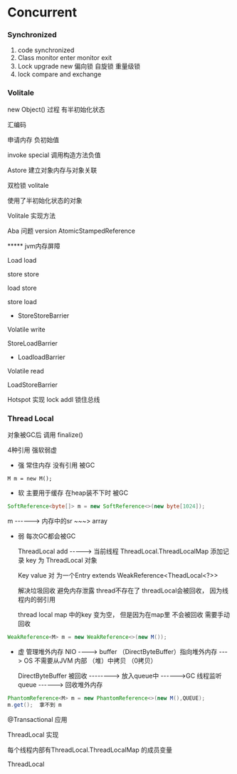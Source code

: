 # Concurrent



### Synchronized

1. code synchronized
2. Class monitor enter monitor exit
3. Lock upgrade new 偏向锁 自旋锁 重量级锁
4. lock compare and exchange



### Volitale

new Object() 过程  有半初始化状态



汇编码

申请内存 负初始值

invoke special  调用构造方法负值

Astore 建立对象内存与对象关联      





双检锁 volitale

使用了半初始化状态的对象     





Volitale 实现方法

Aba 问题 version AtomicStampedReference

 ***** jvm内存屏障 

Load load 

store store 

load store 

store load



* StoreStoreBarrier

Volatile write

StoreLoadBarrier



* LoadloadBarrier 

Volatile read

LoadStoreBarrier



Hotspot 实现 lock addl  锁住总线



### Thread Local



对象被GC后 调用 finalize()

4种引用 强软弱虚

* 强  常住内存 没有引用 被GC

```
M m = new M();
```

* 软  主要用于缓存 在heap装不下时 被GC

```java
SoftReference<byte[]> m = new SoftReference<>(new byte[1024]);
```

   m  ------> 内存中的sr ~~~>  array

* 弱  每次GC都会被GC    

  ThreadLocal add -----> 当前线程 ThreadLocal.ThreadLocalMap 添加记录 key 为  ThreadLocal 对象

  Key value 对  为一个Entry extends WeakReference<TheadLocal<?>>

  解决垃圾回收 避免内存泄露 thread不存在了  threadLocal会被回收， 因为线程内的弱引用

  thread local map 中的key 变为空， 但是因为在map里 不会被回收 需要手动回收

```java
WeakReference<M> m = new WeakReference<>(new M());
```

* 虚  管理堆外内存  NIO ---->   buffer （DirectByteBuffer）指向堆外内存  ---> OS  不需要从JVM 内部 （堆）中拷贝 （0拷贝）

  DirectByteBuffer  被回收   -------->  放入queue中 ------>GC 线程监听queue ------> 回收堆外内存

```java
PhantomReference<M> m = new PhantomReference<>(new M(),QUEUE);
m.get();  拿不到 m  
```





@Transactional  应用





ThreadLocal 实现

每个线程内部有ThreadLocal.ThreadLocalMap 的成员变量

ThreadLocal 

 

